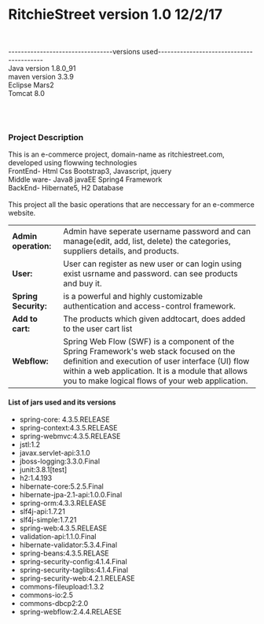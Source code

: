 # RitchieStreet version 1.0 12/2/17
<br>

---------------------------------versions used-----------------------------------------<br>
Java version 1.8.0_91<br>
maven version 3.3.9<br>
Eclipse Mars2<br>
Tomcat 8.0<br>

<br><br>
<h3>Project Description</h3>
  This is an e-commerce project, domain-name as ritchiestreet.com, developed using flowwing technologies<br>
  FrontEnd- Html Css Bootstrap3, Javascript, jquery<br>
  Middle ware- Java8 javaEE Spring4 Framework<br>
  BackEnd- Hibernate5, H2 Database<br>
  <br>
  This project all the basic operations that are neccessary for an e-commerce website. <br>
  <table>
<tr><td><strong>Admin operation:</strong></td><td> Admin have seperate username password and can manage(edit, add, list, delete) the categories, suppliers details, and products.</td></tr>
  <tr><td><strong>User:</strong></td><td> User can register as new user or can login using exist usrname and password. can see products and buy it.</td></tr>
  <tr><td><strong>Spring Security:</strong> </td><td> is a powerful and highly customizable authentication and access-control framework.</td></tr>
 <tr><td><strong>Add to cart:</strong> </td><td> The products which given addtocart, does added to the user cart list</td></tr>
  <tr><td><strong>Webflow:</strong></td><td> Spring Web Flow (SWF) is a component of the Spring Framework's web stack focused on the definition and execution of user interface (UI) flow within a web application. It is a module that allows you to make logical flows of your web application.</td></tr>
  </table>
  <h4>List of jars used and its versions</h4>
  <ul>
  <li>spring-core: 4.3.5.RELEASE</li>
  <li>spring-context:4.3.5.RELEASE</li>
  <li>spring-webmvc:4.3.5.RELEASE</li>
  <li>jstl:1.2</li>
  <li>javax.servlet-api:3.1.0</li>
  <li>jboss-logging:3.3.0.Final</li>
  <li>junit:3.8.1[test]</li>
  <li>h2:1.4.193</li>
  <li>hibernate-core:5.2.5.Final</li>
  <li>hibernate-jpa-2.1-api:1.0.0.Final</li>
  <li>spring-orm:4.3.3.RELEASE</li>
  <li>slf4j-api:1.7.21</li>
  <li>slf4j-simple:1.7.21</li>
  <li>spring-web:4.3.5.RELEASE</li>
  <li>validation-api:1.1.0.Final</li>
  <li>hibernate-validator:5.3.4.Final</li>
  <li>spring-beans:4.3.5.RELASE</li>
  <li>spring-security-config:4.1.4.Final</li>
  <li>spring-security-taglibs:4.1.4.Final</li>
  <li>spring-security-web:4.2.1.RELEASE</li>
  <li>commons-fileupload:1.3.2</li>
  <li>commons-io:2.5</li>
  <li>commons-dbcp2:2.0</li>
  <li>spring-webflow:2.4.4.RELAESE</li>
</ul>
  

